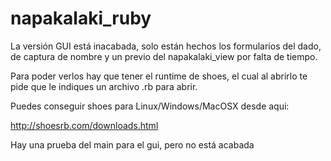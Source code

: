  
napakalaki_ruby
===============

La versión GUI está inacabada, solo están hechos los formularios del dado, de captura de nombre y un previo del napakalaki_view por falta de tiempo. 

Para poder verlos hay que tener el runtime de shoes, el cual al abrirlo te pide que le indiques un archivo .rb para abrir. 

Puedes conseguir shoes para Linux/Windows/MacOSX desde aqui: 

http://shoesrb.com/downloads.html

Hay una prueba del main para el gui, pero no está acabada
